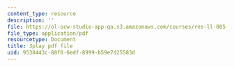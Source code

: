 ```yaml
---
content_type: resource
description: ''
file: https://ol-ocw-studio-app-qa.s3.amazonaws.com/courses/res-ll-005-mathematics-of-big-data-and-machine-learning-january-iap-2020/9538443c88f06edf8999b59e7d25583d_5RqTJWf1l_A.pdf
file_type: application/pdf
resourcetype: Document
title: 3play pdf file
uid: 9538443c-88f0-6edf-8999-b59e7d25583d
---
```

